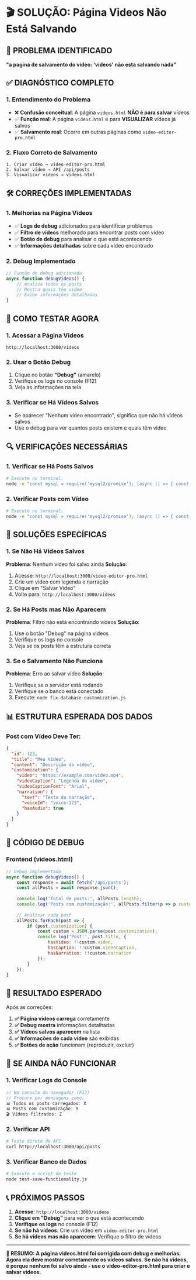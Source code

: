 # 🎬 SOLUÇÃO: Página Videos Não Está Salvando

## 🚨 **PROBLEMA IDENTIFICADO**
**"a pagina de salvamento do video: 'videos' não esta salvando nada"**

## ✅ **DIAGNÓSTICO COMPLETO**

### **1. Entendimento do Problema**
- ❌ **Confusão conceitual**: A página `videos.html` **NÃO é para salvar** vídeos
- ✅ **Função real**: A página `videos.html` é para **VISUALIZAR** vídeos já salvos
- ✅ **Salvamento real**: Ocorre em outras páginas como `video-editor-pro.html`

### **2. Fluxo Correto de Salvamento**
```
1. Criar vídeo → video-editor-pro.html
2. Salvar vídeo → API /api/posts
3. Visualizar vídeos → videos.html
```

## 🛠️ **CORREÇÕES IMPLEMENTADAS**

### **1. Melhorias na Página Videos**
- ✅ **Logs de debug** adicionados para identificar problemas
- ✅ **Filtro de vídeos** melhorado para encontrar posts com vídeo
- ✅ **Botão de debug** para analisar o que está acontecendo
- ✅ **Informações detalhadas** sobre cada vídeo encontrado

### **2. Debug Implementado**
```javascript
// Função de debug adicionada
async function debugVideos() {
    // Analisa todos os posts
    // Mostra quais têm vídeo
    // Exibe informações detalhadas
}
```

## 🎯 **COMO TESTAR AGORA**

### **1. Acessar a Página Videos**
```
http://localhost:3000/videos
```

### **2. Usar o Botão Debug**
1. Clique no botão **"Debug"** (amarelo)
2. Verifique os logs no console (F12)
3. Veja as informações na tela

### **3. Verificar se Há Vídeos Salvos**
- Se aparecer "Nenhum vídeo encontrado", significa que não há vídeos salvos
- Use o debug para ver quantos posts existem e quais têm vídeo

## 🔍 **VERIFICAÇÕES NECESSÁRIAS**

### **1. Verificar se Há Posts Salvos**
```bash
# Execute no terminal:
node -e "const mysql = require('mysql2/promise'); (async () => { const conn = await mysql.createConnection({host:'localhost',user:'root',password:'root',database:'contentflow_ai'}); const [posts] = await conn.execute('SELECT COUNT(*) as total FROM posts'); console.log('Total de posts:', posts[0].total); await conn.end(); })()"
```

### **2. Verificar Posts com Vídeo**
```bash
# Execute no terminal:
node -e "const mysql = require('mysql2/promise'); (async () => { const conn = await mysql.createConnection({host:'localhost',user:'root',password:'root',database:'contentflow_ai'}); const [posts] = await conn.execute('SELECT id, title, customization FROM posts WHERE customization LIKE \"%video%\"'); console.log('Posts com vídeo:', posts.length); posts.forEach(p => console.log('-', p.title)); await conn.end(); })()"
```

## 🚀 **SOLUÇÕES ESPECÍFICAS**

### **1. Se Não Há Vídeos Salvos**
**Problema**: Nenhum vídeo foi salvo ainda
**Solução**: 
1. Acesse: `http://localhost:3000/video-editor-pro.html`
2. Crie um vídeo com legenda e narração
3. Clique em "Salvar Vídeo"
4. Volte para: `http://localhost:3000/videos`

### **2. Se Há Posts mas Não Aparecem**
**Problema**: Filtro não está encontrando vídeos
**Solução**:
1. Use o botão "Debug" na página videos
2. Verifique os logs no console
3. Veja se os posts têm a estrutura correta

### **3. Se o Salvamento Não Funciona**
**Problema**: Erro ao salvar vídeo
**Solução**:
1. Verifique se o servidor está rodando
2. Verifique se o banco está conectado
3. Execute: `node fix-database-customization.js`

## 📊 **ESTRUTURA ESPERADA DOS DADOS**

### **Post com Vídeo Deve Ter:**
```json
{
  "id": 123,
  "title": "Meu Vídeo",
  "content": "Descrição do vídeo",
  "customization": {
    "video": "https://example.com/video.mp4",
    "videoCaption": "Legenda do vídeo",
    "videoCaptionFont": "Arial",
    "narration": {
      "text": "Texto da narração",
      "voiceId": "voice-123",
      "hasAudio": true
    }
  }
}
```

## 🔧 **CÓDIGO DE DEBUG**

### **Frontend (videos.html)**
```javascript
// Debug implementado
async function debugVideos() {
    const response = await fetch('/api/posts');
    const allPosts = await response.json();
    
    console.log('Total de posts:', allPosts.length);
    console.log('Posts com customização:', allPosts.filter(p => p.customization).length);
    
    // Analisar cada post
    allPosts.forEach(post => {
        if (post.customization) {
            const custom = JSON.parse(post.customization);
            console.log('Post:', post.title, {
                hasVideo: !!custom.video,
                hasCaption: !!custom.videoCaption,
                hasNarration: !!custom.narration
            });
        }
    });
}
```

## 🎉 **RESULTADO ESPERADO**

Após as correções:

1. **✅ Página videos carrega** corretamente
2. **✅ Debug mostra** informações detalhadas
3. **✅ Vídeos salvos aparecem** na lista
4. **✅ Informações de cada vídeo** são exibidas
5. **✅ Botões de ação** funcionam (reproduzir, excluir)

## 🚨 **SE AINDA NÃO FUNCIONAR**

### **1. Verificar Logs do Console**
```javascript
// No console do navegador (F12)
// Procure por mensagens como:
📊 Todos os posts carregados: X
📊 Posts com customização: Y
🎬 Vídeos filtrados: Z
```

### **2. Verificar API**
```bash
# Teste direto da API
curl http://localhost:3000/api/posts
```

### **3. Verificar Banco de Dados**
```bash
# Execute o script de teste
node test-save-functionality.js
```

## 📞 **PRÓXIMOS PASSOS**

1. **Acesse**: `http://localhost:3000/videos`
2. **Clique em "Debug"** para ver o que está acontecendo
3. **Verifique os logs** no console (F12)
4. **Se não há vídeos**: Crie um vídeo em `video-editor-pro.html`
5. **Se há vídeos mas não aparecem**: Verifique o filtro de vídeos

---

**🎯 RESUMO: A página videos.html foi corrigida com debug e melhorias. Agora ela deve mostrar corretamente os vídeos salvos. Se não há vídeos, é porque nenhum foi salvo ainda - use o video-editor-pro.html para criar e salvar vídeos.**
